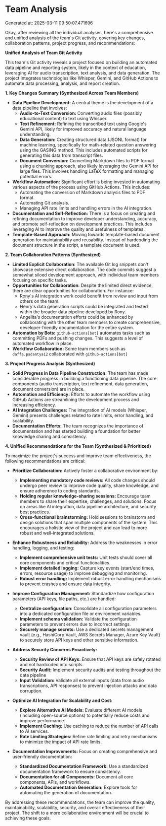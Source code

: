 # Team Analysis
Generated at: 2025-03-11 09:50:07.471696

Okay, after reviewing all the individual analyses, here's a comprehensive and unified analysis of the team's Git activity, covering key changes, collaboration patterns, project progress, and recommendations:

**Unified Analysis of Team Git Activity**

This team's Git activity reveals a project focused on building an automated data pipeline and reporting system, likely in the context of education, leveraging AI for audio transcription, text analysis, and data generation. The project integrates technologies like Whisper, Gemini, and GitHub Actions to automate data processing, analysis, and report creation.

**1. Key Changes Summary (Synthesized Across Team Members)**

*   **Data Pipeline Development:** A central theme is the development of a data pipeline that involves:
    *   **Audio-to-Text Conversion:** Converting audio files (possibly educational content) to text using Whisper.
    *   **Text Refinement:** Refining the transcribed text using Google's Gemini API, likely for improved accuracy and natural language understanding.
    *   **Data Generation:** Creating structured data (JSONL format) for machine learning, specifically for math-related question answering using the GASING method.  This includes automated scripts for generating this data from transcript files.
    *   **Document Conversion:** Converting Markdown files to PDF format using a chunking approach, also likely leveraging the Gemini API for large files. This involves handling LaTeX formatting and managing potential errors.
*   **Workflow Automation:**  Significant effort is being invested in automating various aspects of the process using GitHub Actions. This includes:
    *   Automating the conversion of Markdown analysis files to PDF format.
    *   Automating Git analysis.
    *   Managing API rate limits and handling errors in the AI integration.
*   **Documentation and Self-Reflection:**  There is a focus on creating and refining documentation to improve developer understanding, accuracy, and promote self-reflection on development practices.  This includes leveraging AI to improve the quality and usefulness of templates.
*   **Template-Based Approach:**  Moving towards template-based document generation for maintainability and reusability.  Instead of hardcoding the document structure in the script, a template document is used.

**2. Team Collaboration Patterns (Synthesized)**

*   **Limited Explicit Collaboration:** The available Git log snippets don't showcase extensive direct collaboration.  The code commits suggest a somewhat siloed development approach, with individual team members focusing on specific tasks.
*   **Opportunities for Collaboration:** Despite the limited direct evidence, there are clear opportunities for collaboration. For instance:
    *   Rony's AI integration work could benefit from review and input from others on the team.
    *   Henry's data generation scripts could be integrated and tested within the broader data pipeline developed by Rony.
    *   Angelita's documentation efforts could be enhanced by collaborating with the other team members to create comprehensive, developer-friendly documentation for the entire system.
*   **Automation by Bots:**  `github-actions[bot]` automates tasks such as committing PDFs and pushing changes.  This suggests a level of automated workflow in place.
*    **Workflow Collaboration:** Some team members such as `daffa.padantya12` collaborated with `github-actions[bot]`

**3. Project Progress Analysis (Synthesized)**

*   **Solid Progress in Data Pipeline Construction:**  The team has made considerable progress in building a functioning data pipeline.  The core components (audio transcription, text refinement, data generation, document conversion) are in place.
*   **Automation and Efficiency:**  Efforts to automate the workflow using GitHub Actions are streamlining the development process and increasing efficiency.
*   **AI Integration Challenges:** The integration of AI models (Whisper, Gemini) presents challenges related to rate limits, error handling, and scalability.
*   **Documentation Efforts:**  The team recognizes the importance of documentation and has started building a foundation for better knowledge sharing and consistency.

**4. Unified Recommendations for the Team (Synthesized & Prioritized)**

To maximize the project's success and improve team effectiveness, the following recommendations are critical:

*   **Prioritize Collaboration:** Actively foster a collaborative environment by:
    *   **Implementing mandatory code reviews:** All code changes should undergo peer review to improve code quality, share knowledge, and ensure adherence to coding standards.
    *   **Holding regular knowledge-sharing sessions:**  Encourage team members to share their expertise, challenges, and solutions.  Focus on areas like AI integration, data pipeline architecture, and security best practices.
    *   **Cross-functional brainstorming:** Hold sessions to brainstorm and design solutions that span multiple components of the system. This encourages a holistic view of the project and can lead to more robust and well-integrated solutions.

*   **Enhance Robustness and Reliability:** Address the weaknesses in error handling, logging, and testing:
    *   **Implement comprehensive unit tests:** Unit tests should cover all core components and critical functionalities.
    *   **Implement detailed logging:**  Capture key events (start/end times, errors, resource usage) to improve debugging and monitoring.
    *   **Robust error handling:** Implement robust error handling mechanisms to prevent crashes and ensure data integrity.

*   **Improve Configuration Management:** Standardize how configuration parameters (API keys, file paths, etc.) are handled:
    *   **Centralize configuration:** Consolidate all configuration parameters into a dedicated configuration file or environment variables.
    *   **Implement schema validation:**  Validate the configuration parameters to prevent errors due to incorrect settings.
    *   **Securely manage secrets:** Use a dedicated secrets management vault (e.g., HashiCorp Vault, AWS Secrets Manager, Azure Key Vault) to securely store API keys and other sensitive information.

*   **Address Security Concerns Proactively:**
    *   **Security Review of API Keys:** Ensure that API keys are safely rotated and not hardcoded into scripts.
    *   **Security Audit:** Implement security audits and testing throughout the data pipeline
    *   **Input Validation:** Validate all external inputs (data from audio transcriptions, API responses) to prevent injection attacks and data corruption.

*   **Optimize AI Integration for Scalability and Cost:**
    *   **Explore Alternative AI Models:** Evaluate different AI models (including open-source options) to potentially reduce costs and improve performance.
    *   **Implement Caching:** Use caching to reduce the number of API calls to AI services.
    *   **Rate Limiting Strategies:** Refine rate limiting and retry mechanisms to minimize the impact of API rate limits.

*   **Documentation Improvements:** Focus on creating comprehensive and user-friendly documentation:
    *   **Standardized Documentation Framework:** Use a standardized documentation framework to ensure consistency.
    *   **Documentation for all Components:** Document all core components, APIs, and workflows.
    *   **Automated Documentation Generation:**  Explore tools for automating the generation of documentation.

By addressing these recommendations, the team can improve the quality, maintainability, scalability, security, and overall effectiveness of their project. The shift to a more collaborative environment will be crucial to achieving these goals.
